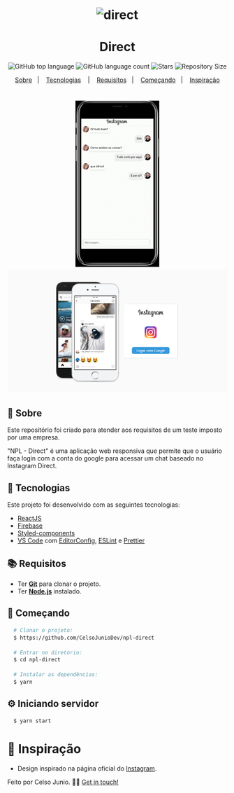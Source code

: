 <h1 align="center">
  <img alt="direct" src="https://marcas-logos.net/wp-content/uploads/2020/01/Instagram-Logo.png" width="250px" />
  
</h1>
<h1 align="center">
  Direct
  </h1>

<p align="center">
  <img alt="GitHub top language" src="https://img.shields.io/github/languages/top/CelsoJunioDev/npl-direct">
  <img alt="GitHub language count" src="https://img.shields.io/github/languages/count/CelsoJunioDev/npl-direct">
  <img alt="Stars" src="https://img.shields.io/github/stars/CelsoJunioDev/npl-direct">
  <img alt="Repository Size" src="https://img.shields.io/github/repo-size/CelsoJunioDev/npl-direct">
</p>

<p align="center">
  <a href="#page_with_curl-sobre">Sobre</a>&nbsp;&nbsp;&nbsp;|&nbsp;&nbsp;&nbsp;
  <a href="#hammer-tecnologias">Tecnologias</a>
  &nbsp;&nbsp;&nbsp;|&nbsp;&nbsp;&nbsp;
  <a href="#books-requisitos">Requisitos</a>&nbsp;&nbsp;&nbsp;|&nbsp;&nbsp;&nbsp;
  <a href="#rocket-começando">Começando</a>&nbsp;&nbsp;&nbsp;|&nbsp;&nbsp;&nbsp;
  <a href="#thought_balloon-inspiração">Inspiração</a>
</p>

<h1 align="center">
  <img alt="Home" src="gif.gif" height="380" />
  <img alt="Pokedex" src="Screenshot.png" width="800" />
  
</h1>

## :page_with_curl: Sobre
Este repositório foi criado para atender aos requisitos de um teste imposto por uma empresa.

"NPL - Direct" é uma aplicação web responsiva que permite que o usuário faça login com a conta do google para acessar um chat baseado no Instagram Direct.

## :hammer: Tecnologias

Este projeto foi desenvolvido com as seguintes tecnologias:

- [ReactJS](https://pt-br.reactjs.org/)
- [Firebase](https://firebase.google.com/)
- [Styled-components](https://styled-components.com/)
- [VS Code](https://code.visualstudio.com/) com [EditorConfig](https://editorconfig.org/), [ESLint](https://eslint.org/) e [Prettier](https://prettier.io/)

## :books: Requisitos
- Ter [**Git**](https://git-scm.com/) para clonar o projeto.
- Ter [**Node.js**](https://nodejs.org/en/) instalado.
## :rocket: Começando
``` bash
  # Clonar o projeto:
  $ https://github.com/CelsoJunioDev/npl-direct

  # Entrar no diretório:
  $ cd npl-direct
  
  # Instalar as dependências:
  $ yarn
```

## :gear: Iniciando servidor
```bash
  $ yarn start
```

# :thought_balloon: Inspiração
- Design inspirado na página oficial do [Instagram](https://www.instagram.com).

Feito por Celso Junio. 👋🏻 [Get in touch!](https://github.com/CelsoJunioDev)
